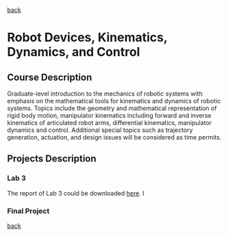 [back](/)

# Robot Devices, Kinematics, Dynamics, and Control
## Course Description

Graduate-level introduction to the mechanics of robotic systems with emphasis on the mathematical tools for
kinematics and dynamics of robotic systems. Topics include the geometry and mathematical representation
of rigid body motion, manipulator kinematics including forward and inverse kinematics of articulated robot
arms, differential kinematics, manipulator dynamics and control. Additional special topics such as trajectory
generation, actuation, and design issues will be considered as time permits.

## Projects Description

### Lab 3
The report of Lab 3 could be downloaded [here](./Lab3_report.pdf).
I 


### Final Project


[back](/)
